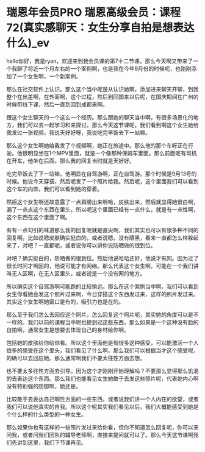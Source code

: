 # 瑞恩年会员PRO 瑞恩高级会员：课程72(真实感聊天：女生分享自拍是想表达什么)_ev

hello你好，我是ryan，欢迎来到我会员课的第7十二节课。那么今天啊又带来了一个我聊了将近一个月左右的一个案例啊，也是我在今年9月份的时候呢，也刚刚添加了一个女生啊，一个新案例。

那么在社交软件上认识。那么这个当中呢是从认识她啊，添加进来聊天开聊，到我整个在出差啊，在外面啊，这个过程，然后到回国来以后呢，在国庆期间在广州的时候带线下课，然后一直到回到成都来啊。

跟这个女生聊天的一个这么一个经历。那么跟她的聊天当中啊，有很多场景化的地方，我们可以去一起学习和来探讨。那么今天这节课呢，我们看到啊这个女生她给我发过一张视频，我说天好好呀，我说吃完早饭去下一站嘛。

那么这个女生啊她给我发了个视频啊，她正在旅途中。那么他的那个车呀正在行驶。他很明显坐在1个MPV里面，就是一个像那种保姆车里面。那么前面呢有司机在开车，他坐在后面。那么我的回复当时就是天好好。

吃完早饭去了下一站嘛，他明显在自驾游啊，正在自驾游。那个时候是9月13号的时候。他说今天穿搭，然后呢发了一个照片给我。然后呢，这个里面我们可以看到这个车的内饰，我们可以看到她的穿着。

然后这个女生啊还故意露了一点肩膀出来啊哈，皮肤出来，然后就显得她很白啊，漏了一点点这个东西在里头。所以呢这个里面已经有一点什么，就是有一点性啊，这个东西在这个里面了啊。

有有一点勾引的味道那么我的回复呢就是直尖啊，我们其实也可以有很多种不同的回复啊。比如说嗯皮肤确实挺白的，或者说嗯。没有晒黑，看来一直都怎么样躲起来了，对吧？一直都呃，或者说你可以讲你说防晒做的很到位。

对吧？确实挺白的，防晒做的很到位。然后他说哈哈还好，他说才有网。因为过了很长时间才啊回的，他说可能才有网络。那么代表这个女生啊，可能在一个我们讲叫无人区啊，在无人区里头，或者说是一个没有网的地方。

所以确实这个自驾游啊可能跑的比较愉远。那么在这个案例当中啊，我们可以看到女生你看她会发这个照片过来啊，今日穿搭这个东西发过来，这样的照片发过来。其实这个女生啊她窗口是有的，吸引力也是在的。

那么至于我们怎么去回应这个照片，怎么回复这个照片呢，其实她的角度可以是不一样的。我们以前的课程当中呢也提到过这些东西，那么如果是一个这种没有脸的自拍啊，通常女生是想要去体现自己的身材给你啊。

包括她的皮肤给你给你看。所以这个里面他是有很多这种感受，可以能激活一个人很多的感受在这个里头，我们看见了什么啊，那么我们可以根据当才这个感受呢，的确可以去回应她。那么通常啊我们不要太往性方面去想。

也不要太多往性方面去引导。因为这个才刚刚开始理解吗？不要那么显得那么饥渴的去表达这个东西。那么我们也能看见女生她敢于去发这些照片呢，代表她内心啊没有特别强的防御啊，她还是。

比较敢于去表达自己啊性方面的一些东西。或者说我们讲一个人内在的欲望，或者我们可以说他真实的自我。所以这个呢其实我们看见以后，我们大概能感受到她是个什么样的什么类型的一种女生。

那么如果你也有这样的一些照片发过来给你看，但你不知道怎么回复呢，你可以来问我，或者问我们团队的辅导老师啊，直接来提问就可以了。那么今天这节课啊我们先讲到这里，我们下节课再见。


